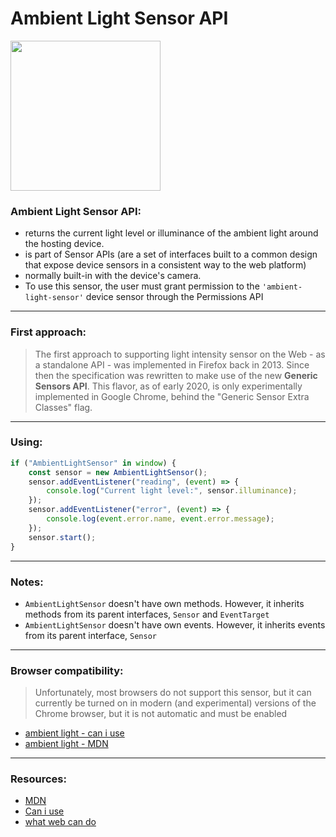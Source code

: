 # Ambient Light Sensor API

<img src="https://www.excelitas.com/sites/default/files/2019-05/PD_Excelitas-Ambient-Light-Sensors_Rev1_800x624px.png" width="240" />

### Ambient Light Sensor API:

-   returns the current light level or illuminance of the ambient light around the hosting device.
-   is part of Sensor APIs (are a set of interfaces built to a common design that expose device sensors in a consistent way to the web platform)
-   normally built-in with the device's camera.
-   To use this sensor, the user must grant permission to the `'ambient-light-sensor'` device sensor through the Permissions API

---

### First approach:

> The first approach to supporting light intensity sensor on the Web - as a standalone API - was implemented in Firefox back in 2013. Since then the specification was rewritten to make use of the new **Generic Sensors API**. This flavor, as of early 2020, is only experimentally implemented in Google Chrome, behind the "Generic Sensor Extra Classes" flag.

---

### Using:

```js
if ("AmbientLightSensor" in window) {
    const sensor = new AmbientLightSensor();
    sensor.addEventListener("reading", (event) => {
        console.log("Current light level:", sensor.illuminance);
    });
    sensor.addEventListener("error", (event) => {
        console.log(event.error.name, event.error.message);
    });
    sensor.start();
}
```

---

### Notes:

-   `AmbientLightSensor` doesn't have own methods. However, it inherits methods from its parent interfaces, `Sensor` and `EventTarget`
-   `AmbientLightSensor` doesn't have own events. However, it inherits events from its parent interface, `Sensor`

---

### Browser compatibility:

> Unfortunately, most browsers do not support this sensor, but it can currently be turned on in modern (and experimental) versions of the Chrome browser, but it is not automatic and must be enabled

-   [ambient light - can i use](https://caniuse.com/ambient-light)
-   [ambient light - MDN](https://developer.mozilla.org/en-US/docs/Web/API/AmbientLightSensor#browser_compatibility)

---

### Resources:

-   [MDN](https://developer.mozilla.org/en-US/docs/Web/API/AmbientLightSensor)
-   [Can i use](https://caniuse.com/ambient-light)
-   [what web can do](https://whatwebcando.today/ambient-light.html)

